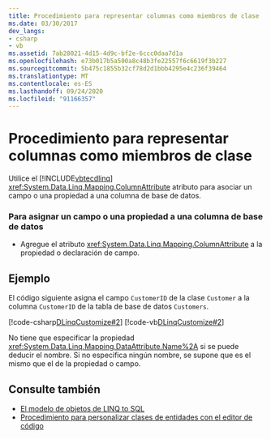 ```yaml
---
title: Procedimiento para representar columnas como miembros de clase
ms.date: 03/30/2017
dev_langs:
- csharp
- vb
ms.assetid: 7ab28021-4d15-4d9c-bf2e-6ccc0daa7d1a
ms.openlocfilehash: e73b017b5a500a8c48b3fe22557f6c6619f3b227
ms.sourcegitcommit: 5b475c1855b32cf78d2d1bbb4295e4c236f39464
ms.translationtype: MT
ms.contentlocale: es-ES
ms.lasthandoff: 09/24/2020
ms.locfileid: "91166357"
---
```

# <a name="how-to-represent-columns-as-class-members"></a>Procedimiento para representar columnas como miembros de clase

Utilice el [!INCLUDE[vbtecdlinq](../../../../../../includes/vbtecdlinq-md.md)] <xref:System.Data.Linq.Mapping.ColumnAttribute> atributo para asociar un campo o una propiedad a una columna de base de datos.  
  
### <a name="to-map-a-field-or-property-to-a-database-column"></a>Para asignar un campo o una propiedad a una columna de base de datos  
  
- Agregue el atributo <xref:System.Data.Linq.Mapping.ColumnAttribute> a la propiedad o declaración de campo.  
  
## <a name="example"></a>Ejemplo  

 El código siguiente asigna el campo `CustomerID` de la clase `Customer` a la columna `CustomerID` de la tabla de base de datos `Customers`.  
  
 [!code-csharp[DLinqCustomize#2](../../../../../../samples/snippets/csharp/VS_Snippets_Data/DLinqCustomize/cs/Program.cs#2)]
 [!code-vb[DLinqCustomize#2](../../../../../../samples/snippets/visualbasic/VS_Snippets_Data/DLinqCustomize/vb/Module1.vb#2)]  
  
 No tiene que especificar la propiedad <xref:System.Data.Linq.Mapping.DataAttribute.Name%2A> si se puede deducir el nombre. Si no especifica ningún nombre, se supone que es el mismo que el de la propiedad o campo.  
  
## <a name="see-also"></a>Consulte también

- [El modelo de objetos de LINQ to SQL](the-linq-to-sql-object-model.md)
- [Procedimiento para personalizar clases de entidades con el editor de código](how-to-customize-entity-classes-by-using-the-code-editor.md)
